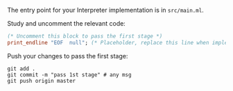 The entry point for your Interpreter implementation is in `src/main.ml`.

Study and uncomment the relevant code:

```ocaml
(* Uncomment this block to pass the first stage *)
print_endline "EOF  null"; (* Placeholder, replace this line when implementing the scanner *)
```

Push your changes to pass the first stage:

```
git add .
git commit -m "pass 1st stage" # any msg
git push origin master
```
